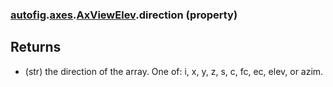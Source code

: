 ### [autofig](autofig.md).[axes](autofig.axes.md).[AxViewElev](autofig.axes.AxViewElev.md).direction (property)




Returns
-------
* (str) the direction of the array.  One of: i, x, y, z, s, c, fc, ec,
    elev, or azim.

